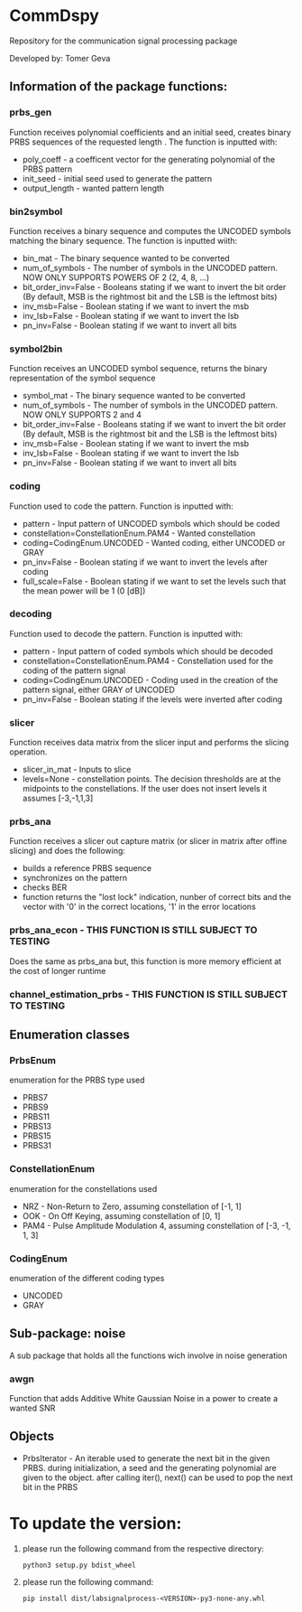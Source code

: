 # CommDspy
Repository for the communication signal processing package

Developed by: Tomer Geva

## Information of the package functions:
### prbs_gen
Function receives polynomial coefficients and an initial seed, creates binary PRBS sequences of the requested length . The function is inputted with:
* poly_coeff - a coefficent vector for the generating polynomial of the PRBS pattern
* init_seed - initial seed used to generate the pattern
* output_length - wanted pattern length
### bin2symbol
Function receives a binary sequence and computes the UNCODED symbols matching the binary sequence. The function is inputted wiith:
  * bin_mat - The binary sequence wanted to be converted 
  * num_of_symbols - The number of symbols in the UNCODED pattern. NOW ONLY SUPPORTS POWERS OF 2 (2, 4, 8, ...)
  * bit_order_inv=False - Booleans stating if we want to invert the bit order (By default, MSB is the rightmost bit and the LSB is the leftmost bits)
  * inv_msb=False - Boolean stating if we want to invert the msb
  * inv_lsb=False - Boolean stating if we want to invert the lsb
  * pn_inv=False - Boolean stating if we want to invert all bits 
### symbol2bin
Function receives an UNCODED symbol sequence, returns the binary representation of the symbol sequence
  * symbol_mat - The binary sequence wanted to be converted 
  * num_of_symbols - The number of symbols in the UNCODED pattern. NOW ONLY SUPPORTS 2 and 4
  * bit_order_inv=False - Booleans stating if we want to invert the bit order (By default, MSB is the rightmost bit and the LSB is the leftmost bits)
  * inv_msb=False - Boolean stating if we want to invert the msb
  * inv_lsb=False - Boolean stating if we want to invert the lsb
  * pn_inv=False - Boolean stating if we want to invert all bits
### coding
Function used to code the pattern. Function is inputted with:
  * pattern - Input pattern of UNCODED symbols which should be coded
  * constellation=ConstellationEnum.PAM4 - Wanted constellation
  * coding=CodingEnum.UNCODED - Wanted coding, either UNCODED or GRAY
  * pn_inv=False - Boolean stating if we want to invert the levels after coding
  * full_scale=False - Boolean stating if we want to set the levels such that the mean power will be 1 (0 [dB])
### decoding
Function used to decode the pattern. Function is inputted with:
* pattern - Input pattern of coded symbols which should be decoded
* constellation=ConstellationEnum.PAM4 - Constellation used for the coding of the pattern signal
* coding=CodingEnum.UNCODED - Coding used in the creation of the pattern signal, either GRAY of UNCODED
* pn_inv=False - Boolean stating if the levels were inverted after coding
### slicer
Function receives data matrix from the slicer input and performs the slicing operation.
* slicer_in_mat - Inputs to slice
* levels=None - constellation points. The decision thresholds are at the midpoints to the constellations. If the user does not insert levels it assumes [-3,-1,1,3]
### prbs_ana
Function receives a slicer out capture matrix (or slicer in matrix after offine slicing) and does the following:
  * builds a reference PRBS sequence
  * synchronizes on the pattern
  * checks BER
  * function returns the "lost lock" indication, nunber of correct bits and the vector with '0' in the correct locations, '1' in the error locations
### prbs_ana_econ - THIS FUNCTION IS STILL SUBJECT TO TESTING
  Does the same as prbs_ana but, this function is more memory efficient at the cost of longer runtime
### channel_estimation_prbs - THIS FUNCTION IS STILL SUBJECT TO TESTING


## Enumeration classes
### PrbsEnum 
enumeration for the PRBS type used
  * PRBS7
  * PRBS9 
  * PRBS11
  * PRBS13
  * PRBS15
  * PRBS31
### ConstellationEnum
enumeration for the constellations used
  * NRZ - Non-Return to Zero, assuming constellation of [-1, 1]
  * OOK - On Off Keying, assuming constellation of [0, 1]
  * PAM4 - Pulse Amplitude Modulation 4, assuming constellation of [-3, -1, 1, 3]
### CodingEnum
enumeration of the different coding types
  * UNCODED
  * GRAY

## Sub-package: noise
A sub package that holds all the functions wich involve in noise generation 
### awgn
Function that adds Additive White Gaussian Noise in a power to create a wanted SNR
## Objects
* PrbsIterator - An iterable used to generate the next bit in the given PRBS. during initialization, a seed and the generating polynomial are given to the object. after calling iter(), next() can be used to pop the next bit in the PRBS


# To update the version:
 1. please run the following command from the respective directory:
        
        python3 setup.py bdist_wheel

 2. please run the following command:

        pip install dist/labsignalprocess-<VERSION>-py3-none-any.whl 

